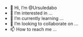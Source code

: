 - 👋 Hi, I’m @Ursuledabo
- 👀 I’m interested in ...
- 🌱 I’m currently learning ...
- 💞️ I’m looking to collaborate on ...
- 📫 How to reach me ...

<!---
Ursuledabo/Ursuledabo is a ✨ special ✨ repository because its `README.md` (this file) appears on your GitHub profile.
You can click the Preview link to take a look at your changes.
--->
